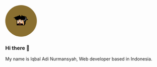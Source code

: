 <img src="https://raw.githubusercontent.com/iqbaladinur/ostryan-repo/master/assets/teams/iqbal.gif" width="100" style="border-radius: 100px">

### Hi there 👋

My name is Iqbal Adi Nurmansyah, Web developer based in Indonesia.
